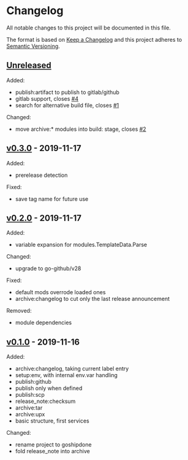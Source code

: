 # Changelog

All notable changes to this project will be documented in this file.

The format is based on [Keep a Changelog](http://keepachangelog.com/en/1.0.0/)
and this project adheres to [Semantic Versioning](http://semver.org/spec/v2.0.0.html).

## [Unreleased]

Added:

- publish:artifact to publish to gitlab/github
- gitlab support, closes [#4](https://github.com/julian7/goshipdone/issues/4)
- search for alternative build file, closes [#1](https://github.com/julian7/goshipdone/issues/1)

Changed:

- move archive:* modules into build: stage, closes [#2](https://github.com/julian7/goshipdone/issues/2)

## [v0.3.0] - 2019-11-17

Added:

- prerelease detection

Fixed:

- save tag name for future use

## [v0.2.0] - 2019-11-17

Added:

- variable expansion for modules.TemplateData.Parse

Changed:

- upgrade to go-github/v28

Fixed:

- default mods overrode loaded ones
- archive:changelog to cut only the last release announcement

Removed:

- module dependencies

## [v0.1.0] - 2019-11-16

Added:

- archive:changelog, taking current label entry
- setup:env, with internal env.var handling
- publish:github
- publish only when defined
- publish:scp
- release_note:checksum
- archive:tar
- archive:upx
- basic structure, first services

Changed:

- rename project to goshipdone
- fold release_note into archive

[Unreleased]: https://github.com/julian7/goshipdone/compare/v0.3.0...HEAD
[v0.3.0]: https://github.com/julian7/goshipdone/compare/v0.2.0...v0.3.0
[v0.2.0]: https://github.com/julian7/goshipdone/compare/v0.1.0...v0.2.0
[v0.1.0]: https://github.com/julian7/goshipdone/releases/tag/v0.1.0
